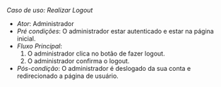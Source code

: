 *Caso de uso: Realizar Logout*
- *Ator*: Administrador
- *Pré condições*: O administrador estar autenticado e estar na página inicial.
- *Fluxo Principal*:
    1. O administrador clica no botão de fazer logout.
    2. O administrador confirma o logout.
- *Pós-condição*: O administrador é deslogado da sua conta e redirecionado a página de usuário.
